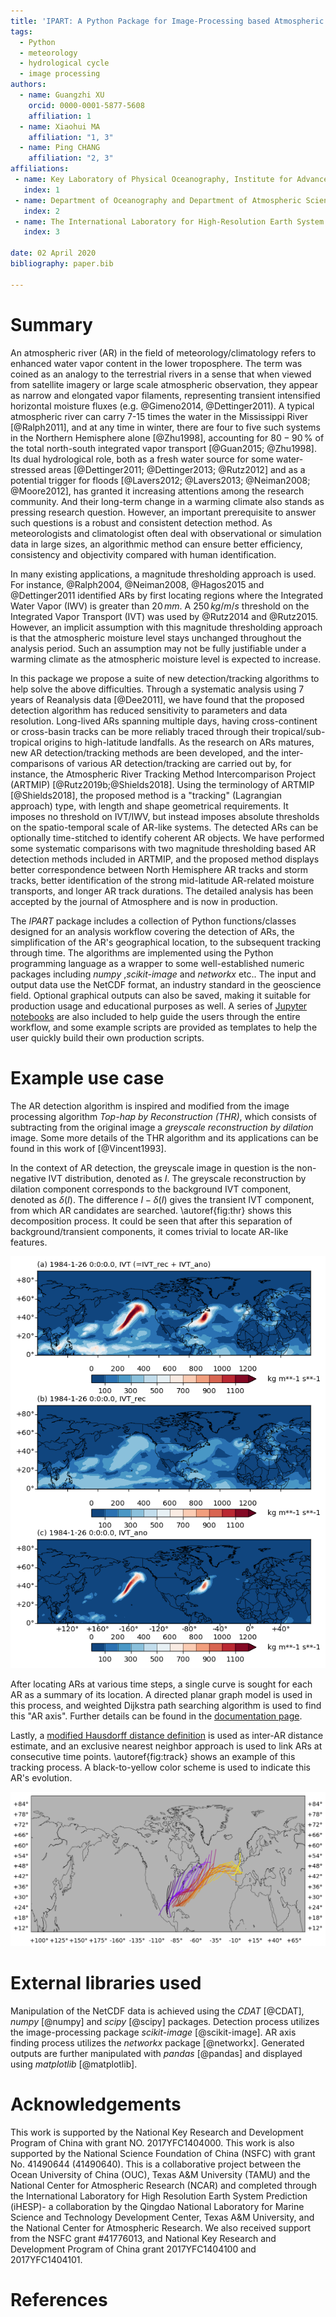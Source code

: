 ```yaml
---
title: 'IPART: A Python Package for Image-Processing based Atmospheric River Tracking'
tags:
  - Python
  - meteorology
  - hydrological cycle
  - image processing
authors:
  - name: Guangzhi XU
    orcid: 0000-0001-5877-5608
    affiliation: 1
  - name: Xiaohui MA
    affiliation: "1, 3"
  - name: Ping CHANG
    affiliation: "2, 3"
affiliations:
 - name: Key Laboratory of Physical Oceanography, Institute for Advanced Ocean Studies, Ocean University of China and Qingdao National Laboratory for Marine Science and Technology, Qingdao, China
   index: 1
 - name: Department of Oceanography and Department of Atmospheric Sciences, Texas A&M University, College Station, Texas, USA
   index: 2
 - name: The International Laboratory for High-Resolution Earth System Prediction, Texas A&M University, College Station, Texas, USA
   index: 3

date: 02 April 2020
bibliography: paper.bib

---
```


# Summary

An atmospheric river (AR) in the field of meteorology/climatology
refers to enhanced water vapor content in the lower troposphere.  The
term was coined as an analogy to the terrestrial rivers in a sense
that when viewed from satellite imagery or large scale atmospheric
observation, they appear as narrow and elongated vapor filaments,
representing transient intensified horizontal moisture fluxes
(e.g. @Gimeno2014, @Dettinger2011). A typical atmospheric river
can carry 7-15 times the water in the Mississippi River
[@Ralph2011], and at any time in winter, there are four to five such
systems in the Northern Hemisphere alone [@Zhu1998], accounting for
$80-90 \,\%$ of the total north-south integrated vapor transport
[@Guan2015; @Zhu1998].  Its dual hydrological role, both as a fresh
water source for some water-stressed areas [@Dettinger2011;
@Dettinger2013; @Rutz2012] and as a potential trigger for floods
[@Lavers2012; @Lavers2013; @Neiman2008; @Moore2012], has granted it
increasing attentions among the research community.  And their
long-term change in a warming climate also stands as pressing research
question. However, an important prerequisite to answer such questions
is a robust and consistent detection method. As meteorologists and
climatologist often deal with observational or simulation data in
large sizes, an algorithmic method can ensure better efficiency,
consistency and objectivity compared with human
identification.

In many existing applications, a magnitude thresholding approach is used. For
instance, @Ralph2004, @Neiman2008, @Hagos2015 and @Dettinger2011 identified ARs
by first locating regions where the Integrated Water Vapor (IWV) is greater
than $20\, mm$.  A $250 \, kg/m/s$ threshold on the Integrated Vapor Transport
(IVT) was used by @Rutz2014 and @Rutz2015.  However, an implicit assumption
with this magnitude thresholding approach is that the atmospheric moisture
level stays unchanged throughout the analysis period.  Such an assumption may
not be fully justifiable under a warming climate as the atmospheric moisture
level is expected to increase.

In this package we propose a suite of new detection/tracking algorithms to help
solve the above difficulties.  Through a systematic analysis using 7 years of
Reanalysis data [@Dee2011], we have found that the proposed detection algorithm
has reduced sensitivity to parameters and data resolution.  Long-lived ARs
spanning multiple days, having cross-continent or cross-basin tracks can be
more reliably traced through their tropical/sub-tropical origins to
high-latitude landfalls. As the research on ARs matures, new AR
detection/tracking methods are been developed, and the inter-comparisons of
various AR detection/tracking are carried out by, for instance, the Atmospheric
River Tracking Method Intercomparison Project (ARTMIP) [@Rutz2019b;@Shields2018].
Using the terminology of ARTMIP [@Shields2018], the proposed method is a
"tracking" (Lagrangian approach) type, with length and shape geometrical
requirements. It imposes no threshold on IVT/IWV, but instead imposes absolute
thresholds on the spatio-temporal scale of AR-like systems. The detected ARs
can be optionally time-stitched to identify coherent AR objects.  We have
performed some systematic comparisons with two magnitude thresholding based AR
detection methods included in ARTMIP, and the proposed method displays better
correspondence between North Hemisphere AR tracks and storm tracks, better
identification of the strong mid-latitude AR-related moisture transports, and
longer AR track durations. The detailed analysis has been accepted by the
journal of Atmosphere and is now in production.

The *IPART* package includes a collection of Python functions/classes designed
for an analysis workflow covering the detection of ARs, the simplification of
the AR's geographical location, to the subsequent tracking through time.  The
algorithms are implemented using the Python programming language as a wrapper
to some well-established numeric packages including *numpy* ,*scikit-image* and
*networkx* etc..  The input and output data use the NetCDF format, an industry
standard in the geoscience field. Optional graphical outputs can also be saved,
making it suitable for production usage and educational purposes as well.  A
series of [Jupyter notebooks](https://github.com/ihesp/IPART/tree/master/notebooks) are also
included to help guide the users through the entire workflow, and some example
scripts are provided as templates to help the user quickly build their own
production scripts.


# Example use case

The AR detection algorithm is inspired and modified from the image
processing algorithm *Top-hap by Reconstruction (THR)*, which consists
of subtracting from the original image a *greyscale reconstruction by
dilation* image.  Some more details of the THR algorithm and its
applications can be found in this work of [@Vincent1993].

In the context of AR detection, the greyscale image in question is the
non-negative IVT distribution, denoted as $I$.  The greyscale
reconstruction by dilation component corresponds to the background IVT
component, denoted as $\delta(I)$.  The difference $I - \delta(I)$
gives the transient IVT component, from which AR candidates are
searched. \autoref{fig:thr} shows this decomposition process.  It
could be seen that after this separation of background/transient components,
it comes trivial to locate AR-like features.

![(a) The IVT field in kg/m/s at 1984-01-26 00:00 UTC over the North Hemisphere. (b) the IVT reconstruction field ($\delta(I)$) at the same time point. (c) the IVT anomaly field ($I-\delta(I)$) from the THR process at the same time point.\label{fig:thr}](fig3.png)

After locating ARs at various time steps, a single curve is sought for
each AR as a summary of its location. A directed planar graph model
is used in this process, and weighted Dijkstra path searching
algorithm is used to find this "AR axis". Further details can be found
in the [documentation page](https://ar-tracker.readthedocs.io/en/latest/Find-AR-axis.html).


Lastly, a [modified Hausdorff distance definition](https://ar-tracker.readthedocs.io/en/latest/Track-ARs.html) is used as inter-AR
distance estimate, and an exclusive nearest neighbor approach is used to link
ARs at consecutive time points. \autoref{fig:track} shows an
example of this tracking process. A black-to-yellow color scheme is used to
indicate this AR's evolution.

![Locations of a track labelled "198424" found in year 1984. Black to yellow color scheme indicates the evolution.\label{fig:track}](ar_track_198424.png)


# External libraries used

Manipulation of the NetCDF data is achieved using the *CDAT* [@CDAT],
*numpy* [@numpy] and *scipy* [@scipy] packages.
Detection process utilizes the image-processing package *scikit-image* [@scikit-image].
AR axis finding process utilizes the *networkx* package [@networkx].
Generated outputs are further manipulated with *pandas* [@pandas] and
displayed using *matplotlib* [@matplotlib].


# Acknowledgements

This work is supported by the National Key Research and Development Program of
China with grant NO. 2017YFC1404000.
This work is also supported by the National Science Foundation of China (NSFC) with
grant No. 41490644 (41490640). This is a collaborative project between the
Ocean University of China (OUC), Texas A\&M University (TAMU) and the National
Center for Atmospheric Research (NCAR) and completed through the International
Laboratory for High Resolution Earth System Prediction (iHESP)- a collaboration
by the Qingdao National Laboratory for Marine Science and Technology
Development Center, Texas A&M University, and the National Center for
Atmospheric Research.  We also received support from the
NSFC grant \#41776013, and National Key Research and Development Program
of China grant 2017YFC1404100 and 2017YFC1404101.

# References
